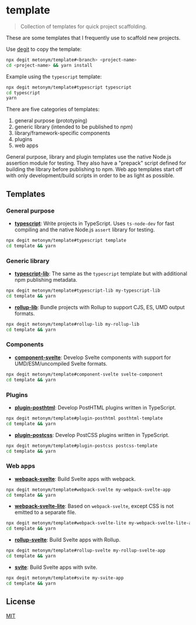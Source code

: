 # template

> Collection of templates for quick project scaffolding.

These are some templates that I frequently use to scaffold new projects.

Use [degit](https://github.com/Rich-Harris/degit) to copy the template:

```sh
npx degit metonym/template#<branch> <project-name>
cd <project-name> && yarn install
```

Example using the `typescript` template:

```sh
npx degit metonym/template#typescript typescript
cd typescript
yarn
```

There are five categories of templates:

1. general purpose (prototyping)
2. generic library (intended to be published to npm)
3. library/framework-specific components
4. plugins
5. web apps

General purpose, library and plugin templates use the native Node.js assertion module for testing. They also have a "prepack" script defined for building the library before publishing to npm. Web app templates start off with only development/build scripts in order to be as light as possible.

## Templates

### General purpose

- **[typescript](https://github.com/metonym/template/tree/typescript)**: Write projects in TypeScript. Uses `ts-node-dev` for fast compiling and the native Node.js `assert` library for testing.

```sh
npx degit metonym/template#typescript template
cd template && yarn
```

### Generic library

- **[typescript-lib](https://github.com/metonym/template/tree/typescript-lib)**: The same as the `typescript` template but with additional npm publishing metadata.

```sh
npx degit metonym/template#typescript-lib my-typescript-lib
cd template && yarn
```

- **[rollup-lib](https://github.com/metonym/template/tree/rollup-lib)**: Bundle projects with Rollup to support CJS, ES, UMD output formats.

```sh
npx degit metonym/template#rollup-lib my-rollup-lib
cd template && yarn
```

### Components

- **[component-svelte](https://github.com/metonym/template/tree/component-svelte)**: Develop Svelte components with support for UMD/ESM/uncompiled Svelte formats.

```sh
npx degit metonym/template#component-svelte svelte-component
cd template && yarn
```

### Plugins

- **[plugin-posthtml](https://github.com/metonym/template/tree/plugin-posthtml)**: Develop PostHTML plugins written in TypeScript.

```sh
npx degit metonym/template#plugin-posthtml posthtml-template
cd template && yarn
```

- **[plugin-postcss](https://github.com/metonym/template/tree/plugin-postcss)**: Develop PostCSS plugins written in TypeScript.

```sh
npx degit metonym/template#plugin-postcss postcss-template
cd template && yarn
```

### Web apps

- **[webpack-svelte](https://github.com/metonym/template/tree/webpack-svelte)**: Build Svelte apps with webpack.

```sh
npx degit metonym/template#webpack-svelte my-webpack-svelte-app
cd template && yarn
```

- **[webpack-svelte-lite](https://github.com/metonym/template/tree/webpack-svelte-lite)**: Based on `webpack-svelte`, except CSS is not emitted to a separate file.

```sh
npx degit metonym/template#webpack-svelte-lite my-webpack-svelte-lite-app
cd template && yarn
```

- **[rollup-svelte](https://github.com/metonym/template/tree/rollup-svelte)**: Build Svelte apps with Rollup.

```sh
npx degit metonym/template#rollup-svelte my-rollup-svelte-app
cd template && yarn
```

- **[svite](https://github.com/metonym/template/tree/svite)**: Build Svelte apps with svite.

```sh
npx degit metonym/template#svite my-svite-app
cd template && yarn
```

## License

[MIT](LICENSE)
